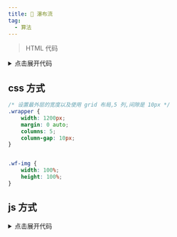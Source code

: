 ```yaml
---
title: 🤔 瀑布流
tag:
  - 算法
---
```


>HTML 代码

<details>
<summary>点击展开代码</summary>

```vue
  <div class="wrapper">
    <div class="wf-item" v-for="(image,index) in images" :key="index">
      <img  :src="image" class="wf-img" :alt="index.toString()"/>
    </div>
  </div>
```
</details>

## css 方式
```css
/* 设置最外层的宽度以及使用 grid 布局,5 列,间隙是 10px */
.wrapper {
    width: 1200px;
    margin: 0 auto;
    columns: 5;
    column-gap: 10px;
}


.wf-img {
    width: 100%;
    height: 100%;
}
```

## js 方式
<details>
<summary>点击展开代码</summary>

```javascript
let Waterfall = function (options) {
    this.el = document.getElementsByClassName(options.el)[0];
    this.oItems = this.el.getElementsByTagName("div")
    this.column = options.column;
    this.gap = options.gap;
    this.itemWidth = (this.el.offsetWidth - (this.column - 1) * this.gap) / this.column;
    this.heighArray = []
    this.init()
};


Waterfall.prototype.init = function () {
    this.render();
};
Waterfall.prototype.render = async function () {
    let item = null
    let minIndex = -1;
    for (let index = 0; index < this.oItems.length; index++) {
        item = this.oItems[index];
        item.style.width = this.itemWidth + "px";

        if (index < this.column) {
            item.style.top = "0px"
            item.style.left = index * (this.itemWidth + this.gap) + "px";
            this.heighArray.push(await getItemHeight(item))
        } else {

            let minIndex = getMinIndex(this.heighArray)
            item.style.left = this.oItems[minIndex].offsetLeft + "px";
            item.style.top = this.heighArray[minIndex] + this.gap + "px"
            this.heighArray[minIndex] += item.offsetHeight + this.gap
        }
    }
}

function getMinIndex(heightArray) {
    return heightArray.indexOf(Math.min.apply(null, heightArray))
}

function getItemHeight(item) {
    return new Promise((resolve) => {
        item.getElementsByTagName("img")[0].onload = (event) => {
            resolve(event.target.offsetHeight)
        }
    })
}

export default Waterfall


// 调用

new Waterfall({
    el: "wrapper",
    column: 5,
    gap: 10,
})

```

> 原理解释:
> 首先接收所有的参数 
> 计算出每一个图片应该所占的宽度
> 获取到所有的图片 item
> 使用 for 进行动态的计算 top 和 left(使用 absolute 布局)
> 首先是绘制出第一行的位置也就是条件 < this.column
> 他们的 top 都是 0 left 是当前的索引值 * (当前的宽度+间隔),当每一个的位置确定之后需要将他们的高度存储在数组中
> 然后开始绘制其他的行
> 计算出最小的高度,决定了下一张图片的 top,而下一张图片的 left = (最小值的索引)对应的 dom 的 offsetLeft

</details>




<div style="height:200px">
<WaterfallFlow/>
</div>

<script setup>
import WaterfallFlow from "@source/web/常用方法/components/WaterfallFlow/WaterfallFlow.vue"
</script>
